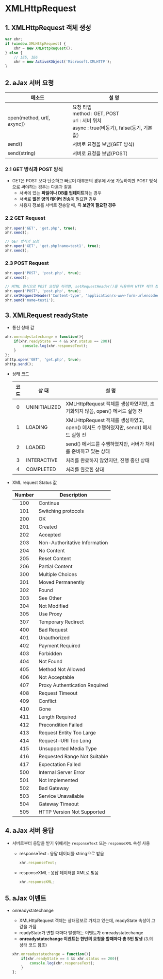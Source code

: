 # XMLHttpRequest

## 1. XMLHttpRequest 객체 생성

```javascript
var xhr;
if (window.XMLHttpRequest) {
    xhr = new XMLHttpRequest();
} else {
    // IE5, IE6
    xhr = new ActiveXObject('Microsoft.XMLHTTP');
}
```

## 2. aJax 서버 요청

| <center>메소드</center>    | <center>설 명</center>                                       |
| -------------------------- | ------------------------------------------------------------ |
| open(method, url[, axync]) | 요청 타입 <br>method : GET, POST<br>url : 서버 위치<br>async  : true(비동기), false(동기, 기본값) |
| send()                     | 서버로 요청을 보냄(GET 방식)                                 |
| send(string)               | 서버로 요청을 보냄(POST)                                     |

### 2.1 GET 방식과 POST 방식

- GET은 POST 보다 단순하고 빠르며 대부분의 경우에 사용 가능하지만 POST 방식으로 써야하는 경우는 다음과 같음
  - 서버에 있는 **파일이나 DB를 업데이트**하는 경우
  - 서버로 **많은 양의 데이터 전송**이 필요한 경우
  - 사용자 정보를 서버로 전송할 때, 즉 **보안이 필요한 경우**

### 2.2 GET Request

```javascript
xhr.open('GET', 'get.php', true);
xhr.send();

// GET 방식의 요청
xhr.open('GET', 'get.php?name=test1', true);
xhr.send();
```

### 2.3 POST Request

```javascript
xhr.open('POST', 'post.php', true);
xhr.send();

// HTML 형식으로 POST 요청을 하려면, setRequestHeader()를 이용하여 HTTP 헤더 정보 입력
xhr.open('POST', 'post.php', true);
xhr.setRequestHeader('Content-type', 'application/x-www-form-urlencoded');
xhr.send('name=test1');
```

## 3. XMLRequest readyState

- 통신 상태 값

```javascript
xhr.onreadystatechange = function(){
    if(xhr.readyState == 4 && xhr.status == 200){
        console.log(xhr.responseText);
    }
};
xhttp.open('GET', 'get.php', true);
xhttp.send();
```

- 상태 코드

  | 코 드 | <center>상 태</center> | <center>설 명</center>                                       |
  | :---: | :--------------------- | :----------------------------------------------------------- |
  |   0   | UNINITIALIZED          | XMLHttpRequest 객체를 생성하였지만, 초기화되지 않음, open() 메서드 실행 전 |
  |   1   | LOADING                | XMLHttpRequest 객체를 생성하였고, open() 메서드 수행하였지만, send() 메서드 실행 전 |
  |   2   | LOADED                 | send() 메서드를 수행하였지만, 서버가 처리를 준비하고 있는 상태 |
  |   3   | INTERACTIVE            | 처리를 완료하지 않았지만, 진행 중인 상태                     |
  |   4   | COMPLETED              | 처리를 완료한 상태                                           |

- XML request Status 값

  | Number | <center>Description</center>  |
  | :----: | :---------------------------- |
  |  100   | Continue                      |
  |  101   | Switching protocols           |
  |  200   | OK                            |
  |  201   | Created                       |
  |  202   | Accepted                      |
  |  203   | Non-Authoritative Information |
  |  204   | No Content                    |
  |  205   | Reset Content                 |
  |  206   | Partial Content               |
  |  300   | Multiple Choices              |
  |  301   | Moved Permanently             |
  |  302   | Found                         |
  |  303   | See Other                     |
  |  304   | Not Modified                  |
  |  305   | Use Proxy                     |
  |  307   | Temporary Redirect            |
  |  400   | Bad Request                   |
  |  401   | Unauthorized                  |
  |  402   | Payment Required              |
  |  403   | Forbidden                     |
  |  404   | Not Found                     |
  |  405   | Method Not Allowed            |
  |  406   | Not Acceptable                |
  |  407   | Proxy Authentication Required |
  |  408   | Request Timeout               |
  |  409   | Conflict                      |
  |  410   | Gone                          |
  |  411   | Length Required               |
  |  412   | Precondition Failed           |
  |  413   | Request Entity Too Large      |
  |  414   | Request-URI Too Long          |
  |  415   | Unsupported Media Type        |
  |  416   | Requested Range Not Suitable  |
  |  417   | Expectation Failed            |
  |  500   | Internal Server Error         |
  |  501   | Not Implemented               |
  |  502   | Bad Gateway                   |
  |  503   | Service Unavailable           |
  |  504   | Gateway Timeout               |
  |  505   | HTTP Version Not Supported    |

## 4. aJax 서버 응답

- 서버로부터 응답을 받기 위해서는 `responseText` 또는 `responseXML` 속성 사용
  - responseText : 응답 데이터를 string으로 받음
  
    ```javascript
    xhr.responseText;
    ```
  
  - responseXML : 응답 데이터를 XML로 받음
  
    ```javascript
    xhr.responseXML;
    ```

## 5. aJax 이벤트

- onreadystatechange

  - XMLHttpRequest 객체는 상태정보르 가지고 있는데, readyState 속성이 그 값을 가짐
  - readyState가 변할 때마다 발생하는 이벤트가 onreadystatechange
  - **onreadystatechange 이벤트는 한번의 요청을 할때마다 총 5번 발생** (3.의 상태 코드 참조)

  ```javascript
  xhr.onreadystatechange = function(){
      if(xhr.readyState == 4 && xhr.status == 200){
          console.log(xhr.responseText);
      }
  };
  ```

  

